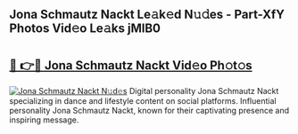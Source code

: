 ## Jona Schmautz Nackt Le𝚊k𝚎d N𝚞𝚍es - Part-XfY Photos Vid𝚎o Le𝚊ks jMlB0

# <h2><a href="http://fb81oa.evod.top/?m=Jona+Schmautz+Nackt">🔗 👉🔴 Jona Schmautz Nackt Vid𝚎o Ph𝚘t𝚘s</a></h2>

[![Jona Schmautz Nackt N𝚞d𝚎s](https://i.imgur.com/8V9OHl7.gif)](http://fb81oa.evod.top/?m=Jona+Schmautz+Nackt)
Digital personality Jona Schmautz Nackt specializing in dance and lifestyle content on social platforms. Influential personality Jona Schmautz Nackt, known for their captivating presence and inspiring message. 
